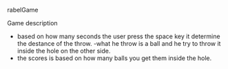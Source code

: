 rabelGame

Game description 
- based on how many seconds the user press the space key it determine the destance of the throw.
-what he throw is a ball and he try to throw it inside the hole on the other side.
- the scores is based on how many balls you get them inside the hole.  